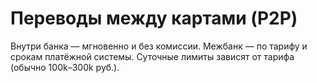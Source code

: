 # Переводы между картами (P2P)
Внутри банка — мгновенно и без комиссии. Межбанк — по тарифу и срокам платёжной системы.
Суточные лимиты зависят от тарифа (обычно 100k–300k руб.).
